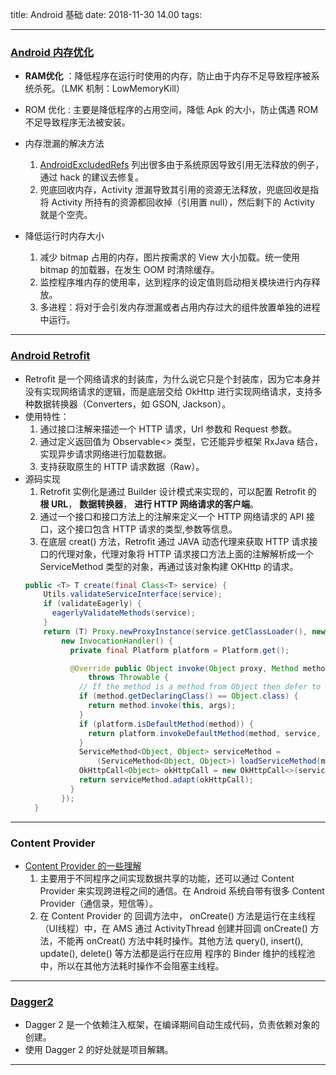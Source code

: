 title: Android 基础
date: 2018-11-30 14.00
tags:

------
### [Android 内存优化](https://mp.weixin.qq.com/s/Z7oMv0IgKWNkhLon_hFakg?)
  - **RAM优化** ：降低程序在运行时使用的内存，防止由于内存不足导致程序被系统杀死。（LMK 机制：LowMemoryKill）
  - ROM 优化 : 主要是降低程序的占用空间，降低 Apk 的大小，防止偶遇 ROM 不足导致程序无法被安装。


  - 内存泄漏的解决方法
    1. [AndroidExcludedRefs](https://github.com/square/leakcanary/blob/master/leakcanary-android/src/main/java/com/squareup/leakcanary/AndroidExcludedRefs.java) 列出很多由于系统原因导致引用无法释放的例子，通过 hack 的建议去修复。
    2. 兜底回收内存，Activity 泄漏导致其引用的资源无法释放，兜底回收是指将 Activity 所持有的资源都回收掉（引用置 null），然后剩下的 Activity 就是个空壳。
  - 降低运行时内存大小
    1. 减少 bitmap 占用的内存，图片按需求的 View 大小加载。统一使用 bitmap 的加载器，在发生 OOM 时清除缓存。
    2. 监控程序堆内存的使用率，达到程序的设定值则启动相关模块进行内存释放。
    3. 多进程：将对于会引发内存泄漏或者占用内存过大的组件放置单独的进程中运行。
---
### [Android Retrofit](https://square.github.io/retrofit/)
  - Retrofit 是一个网络请求的封装库，为什么说它只是个封装库，因为它本身并没有实现网络请求的逻辑，而是底层交给 OkHttp 进行实现网络请求，支持多种数据转换器（Converters，如 GSON, Jackson）。
  - 使用特性：
    1. 通过接口注解来描述一个 HTTP 请求，Url 参数和 Request 参数。
    2. 通过定义返回值为 Observable<> 类型，它还能异步框架 RxJava 结合，实现异步请求网络进行加载数据。
    3. 支持获取原生的 HTTP 请求数据（Raw）。
  - 源码实现
    1. Retrofit 实例化是通过 Builder 设计模式来实现的，可以配置 Retrofit 的 **根 URL**， **数据转换器**， **进行 HTTP 网络请求的客户端**。
    2. 通过一个接口和接口方法上的注解来定义一个 HTTP 网络请求的 API 接口，这个接口包含 HTTP 请求的类型,参数等信息。
    3. 在底层 creat() 方法，Retrofit 通过 JAVA 动态代理来获取 HTTP 请求接口的代理对象，代理对象将 HTTP 请求接口方法上面的注解解析成一个 ServiceMethod 类型的对象，再通过该对象构建 OKHttp 的请求。
    ```Java
    public <T> T create(final Class<T> service) {
        Utils.validateServiceInterface(service);
        if (validateEagerly) {
          eagerlyValidateMethods(service);
        }
        return (T) Proxy.newProxyInstance(service.getClassLoader(), new Class<?>[] { service },
            new InvocationHandler() {
              private final Platform platform = Platform.get();

              @Override public Object invoke(Object proxy, Method method, @Nullable Object[] args)
                  throws Throwable {
                // If the method is a method from Object then defer to normal invocation.
                if (method.getDeclaringClass() == Object.class) {
                  return method.invoke(this, args);
                }
                if (platform.isDefaultMethod(method)) {
                  return platform.invokeDefaultMethod(method, service, proxy, args);
                }
                ServiceMethod<Object, Object> serviceMethod =
                    (ServiceMethod<Object, Object>) loadServiceMethod(method);
                OkHttpCall<Object> okHttpCall = new OkHttpCall<>(serviceMethod, args);
                return serviceMethod.adapt(okHttpCall);
              }
            });
      }
    ```
---
### Content Provider

- [Content Provider 的一些理解](https://www.jianshu.com/p/c70ae80cf64d)
  1. 主要用于不同程序之间实现数据共享的功能，还可以通过 Content Provider 来实现跨进程之间的通信。在 Android 系统自带有很多 Content Provider（通信录，短信等）。
  2. 在 Content Provider 的 回调方法中， onCreate() 方法是运行在主线程（UI线程）中，在 AMS 通过 ActivityThread 创建并回调 onCreate() 方法，不能再 onCreat() 方法中耗时操作。其他方法 query(), insert(), update(), delete() 等方法都是运行在应用 程序的 Binder 维护的线程池中，所以在其他方法耗时操作不会阻塞主线程。

----
### [Dagger2](https://www.jianshu.com/p/24af4c102f62)
  - Dagger 2 是一个依赖注入框架，在编译期间自动生成代码，负责依赖对象的创建。
  - 使用 Dagger 2 的好处就是项目解耦。

---
